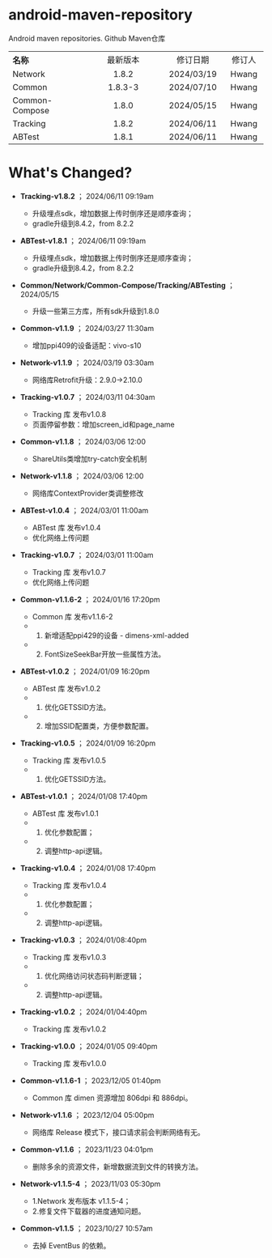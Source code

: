 # android-maven-repository
Android maven repositories. Github Maven仓库

<table style="text-align:center">
   <tr><th width="30%" style="text-align:left">名称</th><td width="30%">最新版本</td><td>修订日期</td><td>修订人</td></tr>
   <tr><td style="text-align:left">Network</td><td>1.8.2</td><td>2024/03/19</td><td>Hwang</td></tr>
   <tr><td style="text-align:left">Common</td><td>1.8.3-3</td><td>2024/07/10</td><td>Hwang</td></tr>
   <tr><td style="text-align:left">Common-Compose</td><td>1.8.0</td><td>2024/05/15</td><td>Hwang</td></tr>
   <tr><td style="text-align:left">Tracking</td><td>1.8.2</td><td>2024/06/11</td><td>Hwang</td></tr>
   <tr><td style="text-align:left">ABTest</td><td>1.8.1</td><td>2024/06/11</td><td>Hwang</td></tr>
</table>

# What's Changed?

- **Tracking-v1.8.2** ； 2024/06/11 09:19am
  - 升级埋点sdk，增加数据上传时倒序还是顺序查询；
  - gradle升级到8.4.2，from 8.2.2

- **ABTest-v1.8.1** ； 2024/06/11 09:19am
  - 升级埋点sdk，增加数据上传时倒序还是顺序查询；
  - gradle升级到8.4.2，from 8.2.2

- **Common/Network/Common-Compose/Tracking/ABTesting** ； 2024/05/15
  - 升级一些第三方库，所有sdk升级到1.8.0

- **Common-v1.1.9** ； 2024/03/27 11:30am

    - 增加ppi409的设备适配：vivo-s10

- **Network-v1.1.9** ； 2024/03/19 03:30am

    - 网络库Retrofit升级：2.9.0->2.10.0

- **Tracking-v1.0.7** ； 2024/03/11 04:30am

    - Tracking 库 发布v1.0.8
    - 页面停留参数：增加screen_id和page_name

- **Common-v1.1.8** ； 2024/03/06 12:00

    - ShareUtils类增加try-catch安全机制

- **Network-v1.1.8** ； 2024/03/06 12:00

    - 网络库ContextProvider类调整修改

- **ABTest-v1.0.4** ； 2024/03/01 11:00am

    - ABTest 库 发布v1.0.4
    - 优化网络上传问题

- **Tracking-v1.0.7** ； 2024/03/01 11:00am

    - Tracking 库 发布v1.0.7
    - 优化网络上传问题

- **Common-v1.1.6-2** ； 2024/01/16 17:20pm

  - Common 库 发布v1.1.6-2
  - 1. 新增适配ppi429的设备 - dimens-xml-added
  - 2. FontSizeSeekBar开放一些属性方法。

- **ABTest-v1.0.2** ； 2024/01/09 16:20pm

  - ABTest 库 发布v1.0.2
  - 1. 优化GETSSID方法。
  - 2. 增加SSID配置类，方便参数配置。

- **Tracking-v1.0.5** ； 2024/01/09 16:20pm

  - Tracking 库 发布v1.0.5
  - 1. 优化GETSSID方法。

- **ABTest-v1.0.1** ； 2024/01/08 17:40pm

  - ABTest 库 发布v1.0.1
  - 1. 优化参数配置；
  - 2. 调整http-api逻辑。

- **Tracking-v1.0.4** ； 2024/01/08 17:40pm

  - Tracking 库 发布v1.0.4
  - 1. 优化参数配置；
  - 2. 调整http-api逻辑。

- **Tracking-v1.0.3** ； 2024/01/08:40pm

  - Tracking 库 发布v1.0.3
  - 1. 优化网络访问状态码判断逻辑；
  - 2. 调整http-api逻辑。

- **Tracking-v1.0.2** ； 2024/01/04:40pm

  - Tracking 库 发布v1.0.2

- **Tracking-v1.0.0** ； 2024/01/05 09:40pm

  - Tracking 库 发布v1.0.0

- **Common-v1.1.6-1** ； 2023/12/05 01:40pm

  - Common 库 dimen 资源增加 806dpi 和 886dpi。

- **Network-v1.1.6** ； 2023/12/04 05:00pm

  - 网络库 Release 模式下，接口请求前会判断网络有无。

- **Common-v1.1.6** ； 2023/11/23 04:01pm

  - 删除多余的资源文件，新增数据流到文件的转换方法。

- **Network-v1.1.5-4** ； 2023/11/03 05:30pm

  - 1.Network 发布版本 v1.1.5-4；
  - 2.修复文件下载器的进度通知问题。

- **Common-v1.1.5** ； 2023/10/27 10:57am
  - 去掉 EventBus 的依赖。